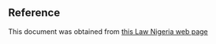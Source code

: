 # 

## Reference

This document was obtained from [this Law Nigeria web page](http://www.lawnigeria.com/LFN/S/Surveyors-Registration-Council-of-Nigeria-Act.php)